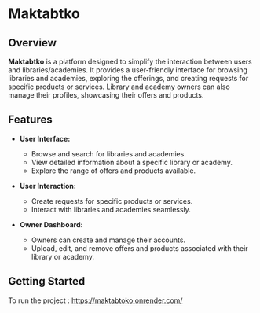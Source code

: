 # Maktabtko

## Overview

**Maktabtko** is a platform designed to simplify the interaction between users and libraries/academies. It provides a user-friendly interface for browsing libraries and academies, exploring the offerings, and creating requests for specific products or services. Library and academy owners can also manage their profiles, showcasing their offers and products.

## Features

- **User Interface:**
  - Browse and search for libraries and academies.
  - View detailed information about a specific library or academy.
  - Explore the range of offers and products available.

- **User Interaction:**
  - Create requests for specific products or services.
  - Interact with libraries and academies seamlessly.

- **Owner Dashboard:**
  - Owners can create and manage their accounts.
  - Upload, edit, and remove offers and products associated with their library or academy.

## Getting Started

To run the project : https://maktabtoko.onrender.com/ 

